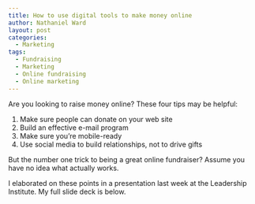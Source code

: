 ```yaml
---
title: How to use digital tools to make money online
author: Nathaniel Ward
layout: post
categories:
  - Marketing
tags:
  - Fundraising
  - Marketing
  - Online fundraising
  - Online marketing
---
```

Are you looking to raise money online? These four tips may be helpful:

  1. Make sure people can donate on your web site
  2. Build an effective e-mail program
  3. Make sure you’re mobile-ready
  4. Use social media to build relationships, not to drive gifts

But the number one trick to being a great online fundraiser? Assume you have no idea what actually works.

I elaborated on these points in a presentation last week at the Leadership Institute. My full slide deck is below.